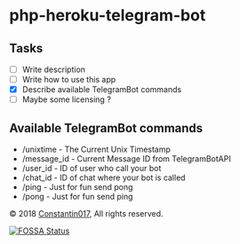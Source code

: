php-heroku-telegram-bot
=======================

## Tasks

- [ ] Write description
- [ ] Write how to use this app
- [x] Describe available TelegramBot commands
- [ ] Maybe some licensing ?

## Available TelegramBot commands

- /unixtime - The Current Unix Timestamp
- /message_id - Current Message ID from TelegramBotAPI
- /user_id - ID of user who call your bot
- /chat_id - ID of chat where your bot is called
- /ping - Just for fun send pong
- /pong - Just for fun send ping


© 2018 [Constantin017][link-author], All rights reserved.

[link-author]: https://github.com/Constantin017
[link-repo]: https://github.com/Constantin017/php-heroku-telegram-bot
[link-issues]: https://github.com/Constantin017/php-heroku-telegram-bot/issues


[![FOSSA Status](https://app.fossa.io/api/projects/git%2Bgithub.com%2FConstantin017%2Fphp-heroku-telegram-bot.svg?type=large)](https://app.fossa.io/projects/git%2Bgithub.com%2FConstantin017%2Fphp-heroku-telegram-bot?ref=badge_large)